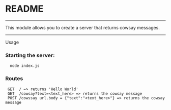 # **README**
---
This module allows you to create a server that returns cowsay messages.

---
Usage

### Starting the server:
``` 
  node index.js
```

### Routes
```
 GET  / => returns 'Hello World'
 GET  /cowsay?text=<text_here> => returns the cowsay message 
 POST /cowssay url.body = {"text":"<text_here>"} => returns the cowsay message 
```